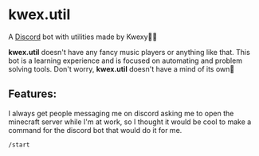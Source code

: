 # **kwex.util**
A [Discord](https://discord.com) bot with utilities made by Kwexy🤖🔧

**kwex.util** doesn't have any fancy music players or anything like that. This bot is a learning experience and is focused on automating and problem solving tools. Don't worry, **kwex.util** doesn't have a mind of its own:brain:

## Features:

I always get people messaging me on discord asking me to open the minecraft server while I'm at work, so I thought it would be cool to make a command for the discord bot that would do it for me.

```
/start
```

